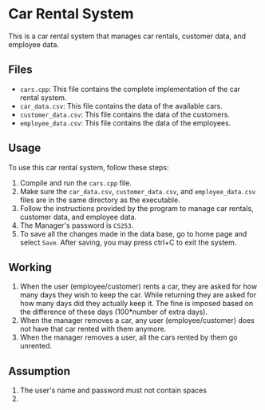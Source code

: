 # Car Rental System

This is a car rental system that manages car rentals, customer data, and employee data.

## Files

- `cars.cpp`: This file contains the complete implementation of the car rental system.
- `car_data.csv`: This file contains the data of the available cars.
- `customer_data.csv`: This file contains the data of the customers.
- `employee_data.csv`: This file contains the data of the employees.

## Usage

To use this car rental system, follow these steps:

1. Compile and run the `cars.cpp` file.
2. Make sure the `car_data.csv`, `customer_data.csv`, and `employee_data.csv` files are in the same directory as the executable.
3. Follow the instructions provided by the program to manage car rentals, customer data, and employee data.
4. The Manager's password is `CS253`.
5. To save all the changes made in the data base, go to home page and select `Save`. After saving, you may press ctrl+C to exit the system.

## Working

1. When the user (employee/customer) rents a car, they are asked for how many days they wish to keep the car. While returning they are asked for how many days did they actually keep it. The fine is imposed based on the difference of these days (100*number of extra days). 
2. When the manager removes a car, any user (employee/customer) does not have that car rented with them anymore.
3. When the manager removes a user, all the cars rented by them go unrented.

## Assumption

1. The user's name and password must not contain spaces
2. 

